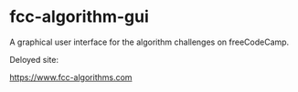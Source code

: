 # fcc-algorithm-gui

A graphical user interface for the algorithm challenges on freeCodeCamp.

Deloyed site: 

https://www.fcc-algorithms.com
